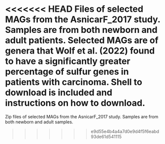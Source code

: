 <<<<<<< HEAD
Files of selected MAGs from the AsnicarF_2017 study. Samples are from both newborn and adult patients. Selected MAGs are of genera that Wolf et al. (2022) found to have a significantly greater percentage of sulfur genes in patients with carcinoma. Shell to download is included and instructions on how to download.
=======
Zip files of selected MAGs from the AsnicarF_2017 study. Samples are from both newborn and adult samples.
>>>>>>> e9d55e4b4a4a7d0e9d4f5f6eabd93de61d541115
